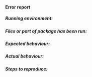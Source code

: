 #### Error report

##### Running environment:



##### Files or part of package has been run:



##### Expected behaviour:



##### Actual behaviour:



##### Steps to reproduce: